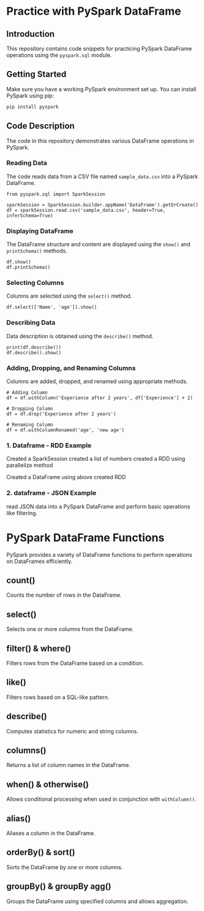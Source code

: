 # Practice with PySpark DataFrame

## Introduction
This repository contains code snippets for practicing PySpark DataFrame operations using the `pyspark.sql` module.

## Getting Started
Make sure you have a working PySpark environment set up. You can install PySpark using pip:

```bash
pip install pyspark
```

## Code Description
The code in this repository demonstrates various DataFrame operations in PySpark.

### Reading Data
The code reads data from a CSV file named `sample_data.csv` into a PySpark DataFrame.

```
from pyspark.sql import SparkSession

sparkSession = SparkSession.builder.appName('DataFrame').getOrCreate()
df = sparkSession.read.csv('sample_data.csv', header=True, inferSchema=True)
```

### Displaying DataFrame
The DataFrame structure and content are displayed using the `show()` and `printSchema()` methods.

```
df.show()
df.printSchema()
```

### Selecting Columns
Columns are selected using the `select()` method.

```
df.select(['Name', 'age']).show()
```

### Describing Data
Data description is obtained using the `describe()` method.

```
print(df.describe())
df.describe().show()
```

### Adding, Dropping, and Renaming Columns
Columns are added, dropped, and renamed using appropriate methods.

```
# Adding Column
df = df.withColumn('Experience after 2 years', df['Experience'] + 2)

# Dropping Column
df = df.drop('Experience after 2 years')

# Renaming Column
df = df.withColumnRenamed('age', 'new age')
```

### 1. Dataframe - RDD Example

Created a SparkSession
created a list of numbers
created a RDD using parallelize method

Created a DataFrame using above created RDD

### 2. dataframe - JSON Example

read JSON data into a PySpark DataFrame and perform basic operations like filtering.


# PySpark DataFrame Functions

PySpark provides a variety of DataFrame functions to perform operations on DataFrames efficiently.

## count()

Counts the number of rows in the DataFrame.

## select()

Selects one or more columns from the DataFrame.

## filter() & where()

Filters rows from the DataFrame based on a condition.

## like()

Filters rows based on a SQL-like pattern.

## describe()

Computes statistics for numeric and string columns.


## columns()

Returns a list of column names in the DataFrame.

## when() & otherwise()

Allows conditional processing when used in conjunction with `withColumn()`.

## alias()

Aliases a column in the DataFrame.

## orderBy() & sort()

Sorts the DataFrame by one or more columns.

## groupBy() & groupBy agg()

Groups the DataFrame using specified columns and allows aggregation.


